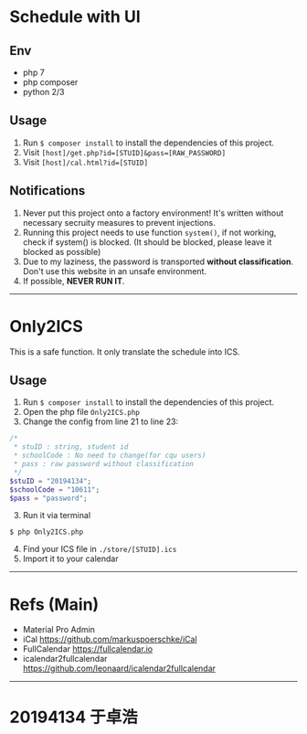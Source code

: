 # Schedule with UI
## Env
- php 7
- php composer
- python 2/3

## Usage

1. Run <code>$ composer install</code> to install the dependencies of this project.
2. Visit <code>[host]/get.php?id=[STUID]&pass=[RAW_PASSWORD]</code>
3. Visit <code>[host]/cal.html?id=[STUID]</code>

## Notifications
1. Never put this project onto a factory environment! It's written without necessary secruity measures to prevent injections.
2. Running this project needs to use function <code>system()</code>, if not working, check if system() is blocked. (It should be blocked, please leave it blocked as possible)
3. Due to my laziness, the password is transported **without classification**. Don't use this website in an unsafe environment.
4. If possible, **NEVER RUN IT**.

---
# Only2ICS
This is a safe function. It only translate the schedule into ICS.

## Usage
1. Run <code>$ composer install</code> to install the dependencies of this project.
2. Open the php file ```Only2ICS.php```
3. Change the config from line 21 to line 23:
```php
/*
 * stuID : string, student id
 * schoolCode : No need to change(for cqu users)
 * pass : raw password without classification
 */
$stuID = "20194134";
$schoolCode = "10611";
$pass = "password";
```
3. Run it via terminal 
```linux
$ php Only2ICS.php
```
4. Find your ICS file in ```./store/[STUID].ics```
5. Import it to your calendar

---
# Refs (Main)
- Material Pro Admin
- iCal https://github.com/markuspoerschke/iCal
- FullCalendar https://fullcalendar.io
- icalendar2fullcalendar https://github.com/leonaard/icalendar2fullcalendar
---
# 20194134 于卓浩
